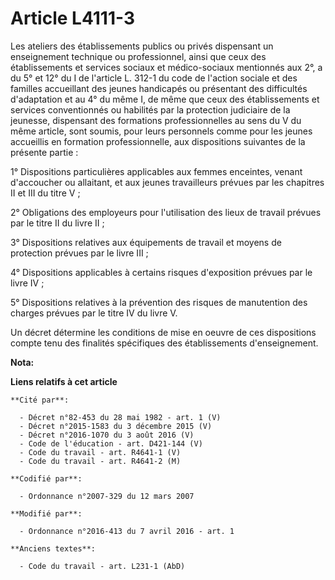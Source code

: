 # Article L4111-3

Les ateliers des établissements publics ou privés dispensant un enseignement technique ou professionnel, ainsi que ceux des
établissements et services sociaux et médico-sociaux mentionnés aux 2°, a du 5° et 12° du I de l'article L. 312-1 du code de
l'action sociale et des familles accueillant des jeunes handicapés ou présentant des difficultés d'adaptation et au 4° du
même I, de même que ceux des établissements et services conventionnés ou habilités par la protection judiciaire de la
jeunesse, dispensant des formations professionnelles au sens du V du même article, sont soumis, pour leurs personnels comme
pour les jeunes accueillis en formation professionnelle, aux dispositions suivantes de la présente partie : 

1° Dispositions particulières applicables aux femmes enceintes, venant d'accoucher ou allaitant, et aux jeunes travailleurs
prévues par les chapitres II et III du titre V ; 

2° Obligations des employeurs pour l'utilisation des lieux de travail prévues par le titre II du livre II ; 

3° Dispositions relatives aux équipements de travail et moyens de protection prévues par le livre III ; 

4° Dispositions applicables à certains risques d'exposition prévues par le livre IV ; 

5° Dispositions relatives à la prévention des risques de manutention des charges prévues par le titre IV du livre V. 

Un décret détermine les conditions de mise en oeuvre de ces dispositions compte tenu des finalités spécifiques des
établissements d'enseignement.

**Nota:**



**Liens relatifs à cet article**

	**Cité par**:

	  - Décret n°82-453 du 28 mai 1982 - art. 1 (V)
	  - Décret n°2015-1583 du 3 décembre 2015 (V)
	  - Décret n°2016-1070 du 3 août 2016 (V)
	  - Code de l'éducation - art. D421-144 (V)
	  - Code du travail - art. R4641-1 (V)
	  - Code du travail - art. R4641-2 (M)

	**Codifié par**:

	  - Ordonnance n°2007-329 du 12 mars 2007

	**Modifié par**:

	  - Ordonnance n°2016-413 du 7 avril 2016 - art. 1

	**Anciens textes**:

	  - Code du travail - art. L231-1 (AbD)
